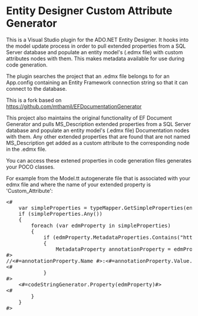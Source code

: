 Entity Designer Custom Attribute Generator
========================

This is a Visual Studio plugin for the ADO.NET Entity Designer. It hooks into the model update process
in order to pull extended properties from a SQL Server database and populate an entity 
model's (.edmx file) with custom attributes nodes with them. This makes metadata available for use 
during code generation.

The plugin searches the project that an .edmx file belongs to for an App.config containing an Entity
Framework connection string so that it can connect to the database.

This is a fork based on https://github.com/mthamil/EFDocumentationGenerator

This project also maintains the original functionality of EF Document Generator and pulls MS_Description 
extended properties from a SQL Server database and populate an entity model's (.edmx file) Documentation 
nodes with them. Any other extended properties that are found that are not named MS_Description get added 
as a custom attribute to the corresponding node in the .edmx file.

You can access these extened properties in code generation files generates your POCO classes.

For example from the Model.tt autogenerate file that is associated with your edmx file and where the name of your extended property is 'Custom_Attribute':
<pre>
<#
	var simpleProperties = typeMapper.GetSimpleProperties(entity);
	if (simpleProperties.Any())
	{
		foreach (var edmProperty in simpleProperties)
		{
			if (edmProperty.MetadataProperties.Contains("http://CustomNamespace.com:Custom_Attribute"))
			{
				MetadataProperty annotationProperty = edmProperty.MetadataProperties["http://CustomNamespace.com:Custom_Attribute"];
#>
//<#=annotationProperty.Name #>:<#=annotationProperty.Value.ToString() #>
<#
			}
#>
	<#=codeStringGenerator.Property(edmProperty)#>
<#
		}
	}
#>
</pre>
